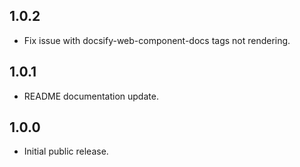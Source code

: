 ## 1.0.2

- Fix issue with docsify-web-component-docs tags not rendering.

## 1.0.1

- README documentation update.

## 1.0.0

- Initial public release.
